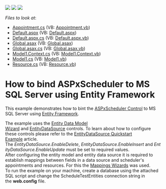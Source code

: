<!-- default badges list -->
![](https://img.shields.io/endpoint?url=https://codecentral.devexpress.com/api/v1/VersionRange/128545778/14.2.4%2B)
[![](https://img.shields.io/badge/Open_in_DevExpress_Support_Center-FF7200?style=flat-square&logo=DevExpress&logoColor=white)](https://supportcenter.devexpress.com/ticket/details/T198803)
[![](https://img.shields.io/badge/📖_How_to_use_DevExpress_Examples-e9f6fc?style=flat-square)](https://docs.devexpress.com/GeneralInformation/403183)
<!-- default badges end -->
<!-- default file list -->
*Files to look at*:

* [Appointment.cs](./CS/T198803/Appointment.cs) (VB: [Appointment.vb](./VB/T198803/Appointment.vb))
* [Default.aspx](./CS/T198803/Default.aspx) (VB: [Default.aspx](./VB/T198803/Default.aspx))
* [Default.aspx.cs](./CS/T198803/Default.aspx.cs) (VB: [Default.aspx.vb](./VB/T198803/Default.aspx.vb))
* [Global.asax](./CS/T198803/Global.asax) (VB: [Global.asax](./VB/T198803/Global.asax))
* [Global.asax.cs](./CS/T198803/Global.asax.cs) (VB: [Global.asax.vb](./VB/T198803/Global.asax.vb))
* [Model1.Context.cs](./CS/T198803/Model1.Context.cs) (VB: [Model1.Context.vb](./VB/T198803/Model1.Context.vb))
* [Model1.cs](./CS/T198803/Model1.cs) (VB: [Model1.vb](./VB/T198803/Model1.vb))
* [Resource.cs](./CS/T198803/Resource.cs) (VB: [Resource.vb](./VB/T198803/Resource.vb))
<!-- default file list end -->
# How to bind ASPxScheduler to MS SQL Server using Entity Framework


<p>This example demonstrates how to bint the <a href="https://documentation.devexpress.com/#AspNet/CustomDocument3840">ASPxScheduler Control</a> to MS SQL Server using <a href="http://msdn.microsoft.com/en-us/data/ef.aspx">Entity Framework</a>. </p>
<p>The example uses the <a href="http://msdn.microsoft.com/en-us/library/vstudio/bb399247(v=vs.100).aspx">Entity Data Model Wizard</a> and <a href="http://msdn.microsoft.com/en-us/library/system.web.ui.webcontrols.entitydatasource(v=vs.110).aspx">EntityDataSource</a> controls. To learn about how to configure these controls please refer to the <a href="http://msdn.microsoft.com/en-us/library/cc668221(v=vs.100).aspx">EntityDataSource Quickstart Example</a> article.<br />The <em>EntityDataSource.EnableDelete</em>, <em>EntityDataSource.EnableInsert</em> and <em>EntityDataSource.</em><img src="http://i.msdn.microsoft.com/areas/global/content/clear.gif" alt="" /><em>EnableUpdate</em> must be set to required values.<br />After configuring the entity model and entity data source it is required to establish mappings between fields in a data source and scheduler's appointments and resources. For this the <a href="https://documentation.devexpress.com/#AspNet/CustomDocument4540">Mappings Wizards</a> was used.<br />To run the example on your machine, create a database using the attached SQL script and change the ScheduleTestEntities connection string in the <strong>web.config</strong> file.</p>

<br/>



